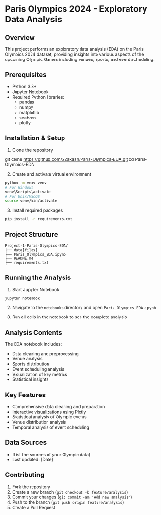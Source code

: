 # Paris Olympics 2024 - Exploratory Data Analysis

## Overview
This project performs an exploratory data analysis (EDA) on the Paris Olympics 2024 dataset, providing insights into various aspects of the upcoming Olympic Games including venues, sports, and event scheduling.

## Prerequisites
- Python 3.8+
- Jupyter Notebook
- Required Python libraries:
  - pandas
  - numpy
  - matplotlib
  - seaborn
  - plotly

## Installation & Setup

1. Clone the repository

git clone https://github.com/22akash/Paris-Olympics-EDA.git
cd Paris-Olympics-EDA

2. Create and activate virtual environment

```bash
python -m venv venv
# For Windows
venv\Scripts\activate
# For Unix/MacOS
source venv/bin/activate
```

3. Install required packages

```bash
pip install -r requirements.txt
```

## Project Structure

```
Project-1-Paris-Olympics-EDA/
├── data[files]
├── Paris_Olympics_EDA.ipynb
├── README.md
├── requirements.txt
```

## Running the Analysis

1. Start Jupyter Notebook

```bash
jupyter notebook
```

2. Navigate to the `notebooks` directory and open `Paris_Olympics_EDA.ipynb`

3. Run all cells in the notebook to see the complete analysis

## Analysis Contents

The EDA notebook includes:
- Data cleaning and preprocessing
- Venue analysis
- Sports distribution
- Event scheduling analysis
- Visualization of key metrics
- Statistical insights

## Key Features
- Comprehensive data cleaning and preparation
- Interactive visualizations using Plotly
- Statistical analysis of Olympic events
- Venue distribution analysis
- Temporal analysis of event scheduling

## Data Sources
- [List the sources of your Olympic data]
- Last updated: [Date]

## Contributing
1. Fork the repository
2. Create a new branch (`git checkout -b feature/analysis`)
3. Commit your changes (`git commit -am 'Add new analysis'`)
4. Push to the branch (`git push origin feature/analysis`)
5. Create a Pull Request


